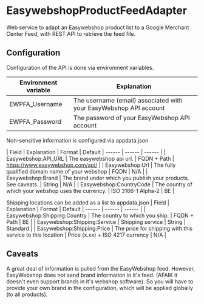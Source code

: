 # EasywebshopProductFeedAdapter
Web service to adapt an Easywebshop product list to a Google Merchant Center Feed, with REST API to retrieve the feed file.

## Configuration
Configuration of the API is done via environment variables.

| Environment variable | Explanation |
| ------ | ------ |
| EWPFA_Username | The username (email) associated with your EasyWebshop API account |
| EWPFA_Password | The password of your EasyWebshop API account |

Non-sensitive information is configured via appdata.json

| Field | Explanation | Format | Default
| ------ | ------ | ------ |
| Easywebshop:API_URL | The easywebshop api url. | FQDN + Path | https://www.easywebshop.com/api/ |
| Easywebshop:Url | The fully qualified domain name of your webshop | FQDN | N/A |
| Easywebshop:Brand | The brand under which you publish your products. See caveats. | String | N/A |
| Easywebshop:CountryCode | The country of which your webshop uses the currency. | ISO 3166-1 Alpha-2 | BE |

Shipping locations can be added as a list to appdata.json
| Field | Explanation | Format | Default
| ------ | ------ | ------ |
| Easywebshop:Shipping:Country | The country to which you ship. | FQDN + Path | BE |
| Easywebshop:Shipping:Service | Shipping service | String | Standard |
| Easywebshop:Shipping:Price | The price for shipping with this service to this location | Price (x.xx) + ISO 4217 currency | N/A |



## Caveats
A great deal of information is pulled from the EasyWebshop feed. However, EasyWebshop does not send brand information in it's feed. (AFAIK it doesn't even support brands in it's webshop software). So you will have to provide your own brand in the configuration, which will be applied globally (to all products).
